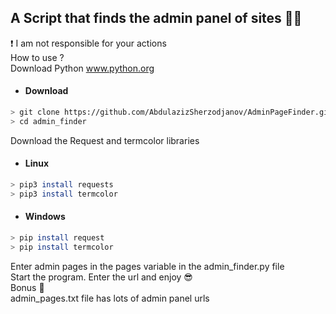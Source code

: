 ## A Script that finds the admin panel of sites 👨‍💻
❗ I am not responsible for your actions<br />
How to use ?<br />
Download Python www.python.org 
         
* #### Download
```bash
> git clone https://github.com/AbdulazizSherzodjanov/AdminPageFinder.git
> cd admin_finder
```  
Download the Request and termcolor libraries
* #### Linux
```bash
> pip3 install requests
> pip3 install termcolor
```
* #### Windows
```bash
> pip install request
> pip install termcolor
```

Enter admin pages in the pages variable in the admin_finder.py file<br />
Start the program. Enter the url and enjoy 😎<br />
Bonus 🎁<br />
admin_pages.txt file has lots of admin panel urls
